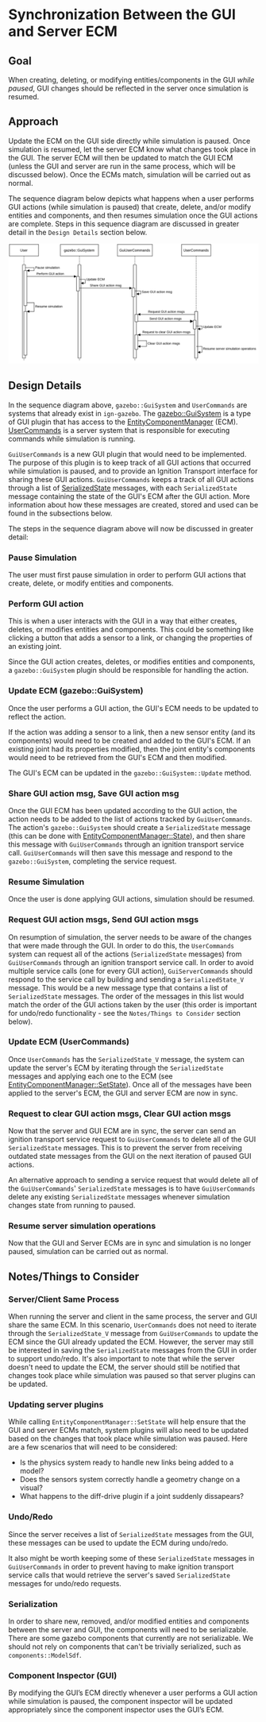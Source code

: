 # Synchronization Between the GUI and Server ECM

## Goal
When creating, deleting, or modifying entities/components in the GUI _while paused_,
GUI changes should be reflected in the server once simulation is resumed.

## Approach
Update the ECM on the GUI side directly while simulation is paused.
Once simulation is resumed, let the server ECM know what changes took place in the GUI.
The server ECM will then be updated to match the GUI ECM (unless the GUI and server are run in the same process, which will be discussed below).
Once the ECMs match, simulation will be carried out as normal.

The sequence diagram below depicts what happens when a user performs GUI actions (while simulation is paused) that create, delete, and/or modify entities and components,
and then resumes simulation once the GUI actions are complete.
Steps in this sequence diagram are discussed in greater detail in the `Design Details` section below.

![gui_server_ecm_design](images/GUI_Server_ECM_sync.png)

## Design Details

In the sequence diagram above, `gazebo::GuiSystem` and `UserCommands` are systems that already exist in `ign-gazebo`.
The [gazebo::GuiSystem](https://ignitionrobotics.org/api/gazebo/6.0/classignition_1_1gazebo_1_1GuiSystem.html) is a type of GUI plugin that has access to the [EntityComponentManager](https://ignitionrobotics.org/api/gazebo/6.0/classignition_1_1gazebo_1_1EntityComponentManager.html) (ECM).
[UserCommands](https://ignitionrobotics.org/api/gazebo/6.0/classignition_1_1gazebo_1_1systems_1_1UserCommands.html) is a server system that is responsible for executing commands while simulation is running.

`GuiUserCommands` is a new GUI plugin that would need to be implemented.
The purpose of this plugin is to keep track of all GUI actions that occurred while simulation is paused,
and to provide an Ignition Transport interface for sharing these GUI actions.
`GuiUserCommands` keeps a track of all GUI actions through a list of [SerializedState](https://ignitionrobotics.org/api/msgs/8.0/classignition_1_1msgs_1_1SerializedState.html) messages, with each `SerializedState` message containing the state of the GUI's
ECM after the GUI action.
More information about how these messages are created, stored and used can be found in the subsections below.

The steps in the sequence diagram above will now be discussed in greater detail:

### Pause Simulation
The user must first pause simulation in order to perform GUI actions that create, delete,
or modify entities and components.

### Perform GUI action
This is when a user interacts with the GUI in a way that either creates, deletes, or modifies entities and components.
This could be something like clicking a button that adds a sensor to a link, or
changing the properties of an existing joint.

Since the GUI action creates, deletes, or modifies entities and components, a
`gazebo::GuiSystem` plugin should be responsible for handling the action.

### Update ECM (gazebo::GuiSystem)
Once the user performs a GUI action, the GUI's ECM needs to be updated to reflect the action.

If the action was adding a sensor to a link, then a new sensor entity (and its components) would need to be created and added to the GUI's ECM.
If an existing joint had its properties modified, then the joint entity's components
would need to be retrieved from the GUI's ECM and then modified.

The GUI's ECM can be updated in the `gazebo::GuiSystem::Update` method.

### Share GUI action msg, Save GUI action msg
Once the GUI ECM has been updated according to the GUI action, the action needs to be added to the list of actions tracked by `GuiUserCommands`.
The action's `gazebo::GuiSystem` should create a `SerializedState` message (this can be done with
[EntityComponentManager::State](https://ignitionrobotics.org/api/gazebo/6.0/classignition_1_1gazebo_1_1EntityComponentManager.html#a8dbc9cf1c9eb4af335aebc178b6cb6f7)),
and then share this message with `GuiUserCommands` through an ignition transport service call.
`GuiUserCommands` will then save this message and respond to the `gazebo::GuiSystem`,
completing the service request.

### Resume Simulation
Once the user is done applying GUI actions, simulation should be resumed.

### Request GUI action msgs, Send GUI action msgs
On resumption of simulation, the server needs to be aware of the changes that were made through the GUI.
In order to do this, the `UserCommands` system can request all of the actions (`SerializedState` messages) from `GuiUserCommands` through an ignition transport service call.
In order to avoid multiple service calls (one for every GUI action), `GuiServerCommands`
should respond to the service call by building and sending a `SerializedState_V` message.
This would be a new message type that contains a list of `SerializedState` messages.
The order of the messages in this list would match the order of the GUI actions taken by the user (this order is important for undo/redo functionality - see the `Notes/Things to Consider` section below).

### Update ECM (UserCommands)
Once `UserCommands` has the `SerializedState_V` message, the system can update the server's ECM by iterating through the `SerializedState` messages and applying each one
to the ECM (see [EntityComponentManager::SetState](https://ignitionrobotics.org/api/gazebo/6.0/classignition_1_1gazebo_1_1EntityComponentManager.html#a573b9551891a135bce602344e73a2a36)). 
Once all of the messages have been applied to the server's ECM, the GUI and server ECM are now in sync.

### Request to clear GUI action msgs, Clear GUI action msgs
Now that the server and GUI ECM are in sync, the server can send an ignition transport
service request to `GuiUserCommands` to delete all of the GUI `SerializedState` messages.
This is to prevent the server from receiving outdated state messages from the GUI on the next iteration of paused GUI actions.

An alternative approach to sending a service request that would delete all of the
`GuiUserCommands`' `SerializedState` messages is to have `GuiUserCommands` delete any existing `SerializedState` messages whenever simulation changes state from running to paused.

### Resume server simulation operations
Now that the GUI and Server ECMs are in sync and simulation is no longer paused,
simulation can be carried out as normal.

## Notes/Things to Consider

### Server/Client Same Process
When running the server and client in the same process, the server and GUI share the same ECM.
In this scenario, `UserCommands` does not need to iterate through the `SerializedState_V` message from `GuiUserCommands` to update the ECM since the GUI already updated the ECM.
However, the server may still be interested in saving the `SerializedState` messages from the GUI in order to support undo/redo.
It's also important to note that while the server doesn't need to update the ECM, the server should still be notified that changes took place while simulation was paused so
that server plugins can be updated.

### Updating server plugins
While calling `EntityComponentManager::SetState` will help ensure that the GUI and server ECMs match, system plugins will also need to be updated based on the changes
that took place while simulation was paused.
Here are a few scenarios that will need to be considered:
* Is the physics system ready to handle new links being added to a model?
* Does the sensors system correctly handle a geometry change on a visual?
* What happens to the diff-drive plugin if a joint suddenly dissapears?

### Undo/Redo
Since the server receives a list of `SerializedState` messages from the GUI, these
messages can be used to update the ECM during undo/redo.

It also might be worth keeping some of these `SerializedState` messages in `GuiUserCommands` in order to prevent having to make ignition transport
service calls that would retrieve the server's saved `SerializedState` messages for undo/redo requests.

### Serialization
In order to share new, removed, and/or modified entities and components between the server and GUI, the components will need to be serializable.
There are some gazebo components that currently are not serializable.
We should not rely on components that can't be trivially serialized, such as `components::ModelSdf`.

### Component Inspector (GUI)
By modifying the GUI’s ECM directly whenever a user performs a GUI action while simulation is paused,
the component inspector will be updated appropriately since the component inspector uses the GUI’s ECM.
